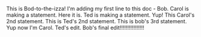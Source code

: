 This is Bod-to-the-izza!
I'm adding my first line to this doc - Bob.
Carol is making a statement.  Here it is.
Ted is making a statement. Yup!
This Carol's 2nd statement.
This is Ted's 2nd statement.
This is bob's 3rd statement.
Yup now I'm Carol.
Ted's edit.
Bob's final edit!!!!!!!!!!!!!!!!
